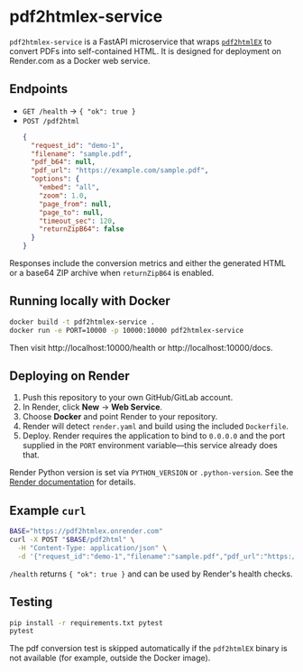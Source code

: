 # pdf2htmlex-service

`pdf2htmlex-service` is a FastAPI microservice that wraps [`pdf2htmlEX`](https://github.com/pdf2htmlEX/pdf2htmlEX) to convert PDFs into self-contained HTML. It is designed for deployment on Render.com as a Docker web service.

## Endpoints
- `GET /health` → `{ "ok": true }`
- `POST /pdf2html`
  ```json
  {
    "request_id": "demo-1",
    "filename": "sample.pdf",
    "pdf_b64": null,
    "pdf_url": "https://example.com/sample.pdf",
    "options": {
      "embed": "all",
      "zoom": 1.0,
      "page_from": null,
      "page_to": null,
      "timeout_sec": 120,
      "returnZipB64": false
    }
  }
  ```

Responses include the conversion metrics and either the generated HTML or a base64 ZIP archive when `returnZipB64` is enabled.

## Running locally with Docker
```bash
docker build -t pdf2htmlex-service .
docker run -e PORT=10000 -p 10000:10000 pdf2htmlex-service
```
Then visit http://localhost:10000/health or http://localhost:10000/docs.

## Deploying on Render
1. Push this repository to your own GitHub/GitLab account.
2. In Render, click **New** → **Web Service**.
3. Choose **Docker** and point Render to your repository.
4. Render will detect `render.yaml` and build using the included `Dockerfile`.
5. Deploy. Render requires the application to bind to `0.0.0.0` and the port supplied in the `PORT` environment variable—this service already does that.

Render Python version is set via `PYTHON_VERSION` or `.python-version`. See the [Render documentation](https://render.com/docs/python-version) for details.

## Example `curl`
```bash
BASE="https://pdf2htmlex.onrender.com"
curl -X POST "$BASE/pdf2html" \
  -H "Content-Type: application/json" \
  -d '{"request_id":"demo-1","filename":"sample.pdf","pdf_url":"https://example.com/sample.pdf","options":{"embed":"all","returnZipB64":true}}'
```

`/health` returns `{ "ok": true }` and can be used by Render's health checks.

## Testing
```bash
pip install -r requirements.txt pytest
pytest
```

The pdf conversion test is skipped automatically if the `pdf2htmlEX` binary is not available (for example, outside the Docker image).
